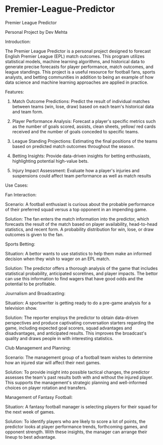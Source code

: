 # Premier-League-Predictor

Premier League 
Predictor


Personal Project by Dev Mehta


Introduction:

The Premier League Predictor is a personal project designed to forecast English Premier League (EPL) match outcomes. This program utilizes statistical models, machine learning algorithms, and historical data to generate precise forecasts for player performance, match outcomes, and league standings. This project is a useful resource for football fans, sports analysts, and betting communities in addition to being an example of how data science and machine learning approaches are applied in practice.


Features:

1. Match Outcome Predictions:
Predict the result of individual matches between teams (win, lose, draw) based on each team's historical data and team form.

2. Player Performance Analysis:
Forecast a player's specific metrics such as the number of goals scored, assists, clean sheets, yellow/ red cards received and the number of goals conceded to specific teams. 

3. League Standing Projections:
Estimating the final positions of the teams based on predicted match outcomes throughout the season. 

4. Betting Insights:
Provide data-driven insights for betting enthusiasts, highlighting potential high-value bets. 

5. Injury Impact Assessment:
Evaluate how a player's injuries and suspensions could affect team performance as well as match results
	



Use Cases:

Fan Interaction:

Scenario: A football enthusiast is curious about the probable performance of their preferred squad versus a top opponent in an impending game.

Solution: The fan enters the match information into the predictor, which forecasts the result of the match based on player availability, head-to-head statistics, and recent form. A probability distribution for win, lose, or draw outcomes is given to the fan.

Sports Betting:

Situation: A bettor wants to use statistics to help them make an informed decision when they wish to wager on an EPL match.

Solution: The predictor offers a thorough analysis of the game that includes statistical probability, anticipated scorelines, and player impacts. The bettor can use this information to find wagers that have good odds and the potential to be profitable.

Journalism and Broadcasting:

Situation: A sportswriter is getting ready to do a pre-game analysis for a television show.

Solution: The reporter employs the predictor to obtain data-driven perspectives and produce captivating conversation starters regarding the game, including expected goal scorers, squad advantages and disadvantages, and anticipated results. This improves the broadcast's quality and draws people in with interesting statistics.



Club Management and Planning:

Scenario: The management group of a football team wishes to determine how an injured star will affect their next games.

Solution: To provide insight into possible tactical changes, the predictor assesses the team's past results both with and without the injured player. This supports the management's strategic planning and well-informed choices on player rotation and transfers.

Management of Fantasy Football:

Situation: A fantasy football manager is selecting players for their squad for the next week of games.

Solution: To identify players who are likely to score a lot of points, the predictor looks at player performance trends, forthcoming games, and opponent strength. With these insights, the manager can arrange their lineup to best advantage.






